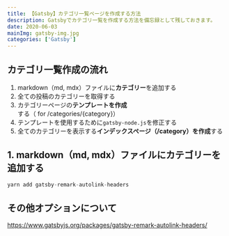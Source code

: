 ```yaml
---
title: 【Gatsby】カテゴリ一覧ページを作成する方法
description: Gatsbyでカテゴリ一覧を作成する方法を備忘録として残しておきます。
date: 2020-06-03
mainImg: gatsby-img.jpg
categories: ['Gatsby']
---
```



## カテゴリ一覧作成の流れ
1. markdown（md, mdx）ファイルに**カテゴリー**を追加する
2. 全ての投稿のカテゴリーを取得する
3. カテゴリーページの**テンプレートを作成**する（ for /categories/{category}）
4. テンプレートを使用するために`gatsby-node.js`を修正する
5. 全てのカテゴリーを表示する**インデックスページ（/category）を作成**する

## 1. markdown（md, mdx）ファイルにカテゴリーを追加する




```javascript:title=example-file.js
yarn add gatsby-remark-autolink-headers
```


## その他オプションについて
<a href="https://www.gatsbyjs.org/packages/gatsby-remark-autolink-headers/" target="_blank">https://www.gatsbyjs.org/packages/gatsby-remark-autolink-headers/</a>

